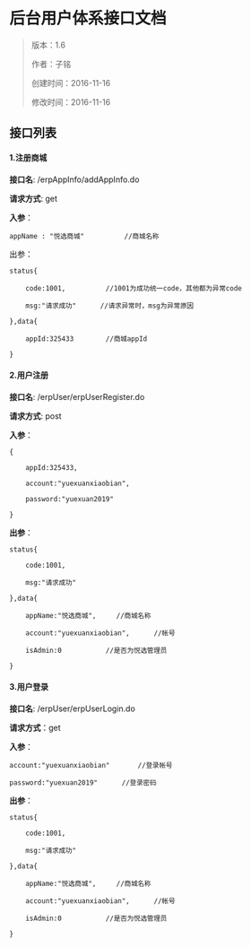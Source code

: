# 后台用户体系接口文档

>版本：1.6
>
>作者：子铭
>
>创建时间：2016-11-16
>
>修改时间：2016-11-16

## 接口列表

#### 1.注册商城

**接口名**:   /erpAppInfo/addAppInfo.do

**请求方式**:   get

**入参**：

```
appName : "悦选商城"          //商城名称
```

出参：

```
status{

	code:1001,			//1001为成功统一code，其他都为异常code

	msg:"请求成功"		//请求异常时，msg为异常原因

},data{

	appId:325433		//商城appId

}
```

#### 2.用户注册

**接口名**:    /erpUser/erpUserRegister.do

**请求方式**:    post

**入参**：

```
{

	appId:325433,

	account:"yuexuanxiaobian",

	password:"yuexuan2019"

}
```

**出参**：

```
status{

	code:1001,

	msg:"请求成功"

},data{

	appName:"悦选商城",		//商城名称

	account:"yuexuanxiaobian",		//帐号

	isAdmin:0			//是否为悦选管理员

}
```

#### 3.用户登录

**接口名**:   /erpUser/erpUserLogin.do

**请求方式**：get

**入参**：

```
account:"yuexuanxiaobian"		//登录帐号

password:"yuexuan2019"		//登录密码
```

**出参**：

```
status{

	code:1001,

	msg:"请求成功"

},data{

	appName:"悦选商城",		//商城名称

	account:"yuexuanxiaobian",		//帐号

	isAdmin:0			//是否为悦选管理员

}
```


